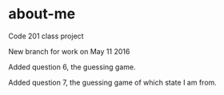 # about-me
Code 201 class project

New branch for work on May 11 2016

Added question 6, the guessing game.

Added question 7, the guessing game of which state I am from.
